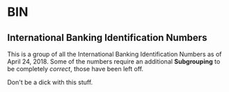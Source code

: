 # BIN

International Banking Identification Numbers
-

This is a group of all the International Banking Identification Numbers as of April 24, 2018.
Some of the numbers require an additional **Subgrouping** to be completely *correct*, those have been left off.


Don't be a dick with this stuff.
